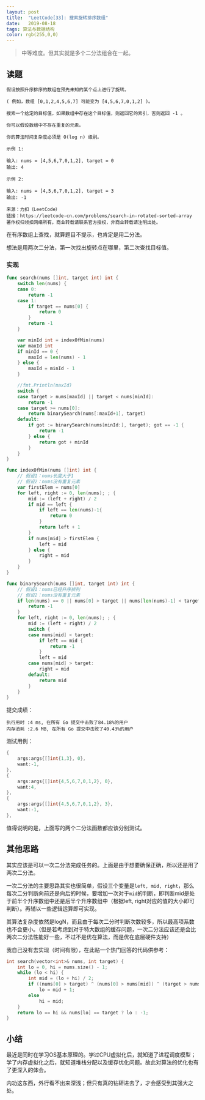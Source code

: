 ```yaml
---
layout: post
title:  "LeetCode[33]: 搜索旋转排序数组"
date:   2019-08-18
tags: 算法与数据结构
color: rgb(255,0,0)
---
```


> 中等难度。但其实就是多个二分法组合在一起。

## 读题

```text
假设按照升序排序的数组在预先未知的某个点上进行了旋转。

( 例如，数组 [0,1,2,4,5,6,7] 可能变为 [4,5,6,7,0,1,2] )。

搜索一个给定的目标值，如果数组中存在这个目标值，则返回它的索引，否则返回 -1 。

你可以假设数组中不存在重复的元素。

你的算法时间复杂度必须是 O(log n) 级别。

示例 1:

输入: nums = [4,5,6,7,0,1,2], target = 0
输出: 4

示例 2:

输入: nums = [4,5,6,7,0,1,2], target = 3
输出: -1

来源：力扣（LeetCode）
链接：https://leetcode-cn.com/problems/search-in-rotated-sorted-array
著作权归领扣网络所有。商业转载请联系官方授权，非商业转载请注明出处。
```

在有序数组上查找，就算题目不提示，也肯定是用二分法。

想法是用两次二分法，第一次找出旋转点在哪里，第二次查找目标值。

### 实现

```go
func search(nums []int, target int) int {
    switch len(nums) {
    case 0:
        return -1
    case 1:
        if target == nums[0] {
            return 0
        }
        return -1
    }

    var minId int = indexOfMin(nums)
    var maxId int
    if minId == 0 {
        maxId = len(nums) - 1
    } else {
        maxId = minId - 1
    }

    //fmt.Println(maxId)
    switch {
    case target > nums[maxId] || target < nums[minId]:
        return -1
    case target >= nums[0]:
        return binarySearch(nums[:maxId+1], target)
    default:
        if got := binarySearch(nums[minId:], target); got == -1 {
            return -1
        } else {
            return got + minId
        }
    }
}

func indexOfMin(nums []int) int {
    // 假设1：nums长度大于1
    // 假设2：nums没有重复元素
    var firstElem = nums[0]
    for left, right := 0, len(nums); ; {
        mid := (left + right) / 2
        if mid == left {
            if left == len(nums)-1{
                return 0
            }
            return left + 1
        }
        if nums[mid] > firstElem {
            left = mid
        } else {
            right = mid
        }
    }
}

func binarySearch(nums []int, target int) int {
    // 假设1：nums已经升序排列
    // 假设2：nums没有重复元素
    if len(nums) == 0 || nums[0] > target || nums[len(nums)-1] < target {
        return -1
    }
    for left, right := 0, len(nums); ; {
        mid := (left + right) / 2
        switch {
        case nums[mid] < target:
            if left == mid {
                return -1
            }
            left = mid
        case nums[mid] > target:
            right = mid
        default:
            return mid
        }
    }
}
```

提交成绩：

```text
执行用时 :4 ms, 在所有 Go 提交中击败了84.18%的用户
内存消耗 :2.6 MB, 在所有 Go 提交中击败了40.43%的用户
```

测试用例：

```go
{
    args:args{[]int{1,3}, 0},
    want:-1,
},
{
    args:args{[]int{4,5,6,7,0,1,2}, 0},
    want:4,
},
{
    args:args{[]int{4,5,6,7,0,1,2}, 3},
    want:-1,
},
```

值得说明的是，上面写的两个二分法函数都应该分别测试。

## 其他思路

其实应该是可以一次二分法完成任务的。上面是由于想要确保正确，所以还是用了两次二分法。

一次二分法的主要思路其实也很简单，假设三个变量是`left, mid, right`，那么每次二分判断向前还是向后的时候，要增加一次对于`mid`的判断，即判断mid是处于前半个升序数组中还是后半个升序数组中（根据left, right对应的值的大小即可判断）。再辅以一些逻辑运算即可实现。

其算法复杂度依然是logN，而且由于每次二分时判断次数较多，所以最高项系数也不会更小。（但是若考虑到对于特大数组的缓存问题，一次二分法应该还是会比两次二分法性能好一些，不过不是优在算法，而是优在底层硬件支持）

我自己没有去实现（时间有限），在此贴一个热门回答的代码供参考：

```c++
int search(vector<int>& nums, int target) {
    int lo = 0, hi = nums.size() - 1;
    while (lo < hi) {
        int mid = (lo + hi) / 2;
        if ((nums[0] > target) ^ (nums[0] > nums[mid]) ^ (target > nums[mid]))
            lo = mid + 1;
        else
            hi = mid;
    }
    return lo == hi && nums[lo] == target ? lo : -1;
}
```

## 小结

最近是同时在学习OS基本原理的。学过CPU虚拟化后，就知道了进程调度模型；学了内存虚拟化之后，就知道堆栈分配以及缓存优化问题。故此对算法的优化也有了更深入的体会。

内功这东西，外行看不出来深浅；但只有真的钻研进去了，才会感受到其强大之处。
